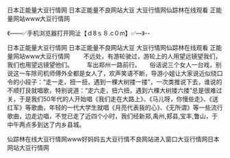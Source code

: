 日本正能量大豆行情网
日本正能量不良网站大豆
大豆行情网仙踪林在线观看
正能量网站www大豆行情网


《——✅手机浏览器打开网沚【ｄ8ｓ８.c０m】✅—》--

日本正能量大豆行情网
日本正能量不良网站大豆
大豆行情网仙踪林在线观看
正能量网站www大豆行情网
　　不远处，有游轮驶过，游轮上的人用望远镜望我们，我们也用望远镜望他们。
　　车出郑州一路前行。　　俗话说三个女人一台戏，别说这一车除司机师傅外全都是女人了，欢声笑语不断，导游小姐让大家说近似绕口令的小段子：“走一走，扭一扭，遇到一棵大树搂一搂”，一次类推说下去，谁说的不顺打艮就唱歌，特别说道：“走六走，扭六扭，遇到六棵大树搂六搂”总是很难过关，于是我们50年代的人开始唱《我们走在大路上》、《马儿呀，你慢些走》、《送红军》等歌曲，年轻的一代大学生就唱《月亮代表我的心》、《无所谓》等一些流行歌曲，边走边唱，不觉已走了近四个小时，我们经新郑,禹州,郏县,宝丰,鲁山，于中午两点多到达了内乡县城。





仙踪林在线大豆行情网www好妈妈五大豆行情不良网站进入窗口大豆行情网日本网站大豆行情网
